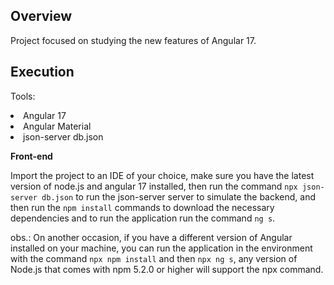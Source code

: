 ## Overview

Project focused on studying the new features of Angular 17.

## Execution

<p>Tools:</p>

<li> Angular 17 </li>
<li> Angular Material </li>
<li> json-server db.json </li>

<p></p>

<strong>Front-end</strong>

Import the project to an IDE of your choice, make sure you have the latest version of node.js and angular 17 installed, 
then run the command <code>npx json-server db.json</code> to run the json-server server to simulate the backend, 
and then run the <code>npm install</code> commands to download the necessary dependencies and to run the application run the command <code>ng s</code>.

obs.: On another occasion, if you have a different version of Angular installed on your machine, you can run the application in the environment 
with the command <code>npx npm install</code> and then <code>npx ng s</code>, any version of Node.js that comes with npm 5.2.0 or higher will support the npx command.
